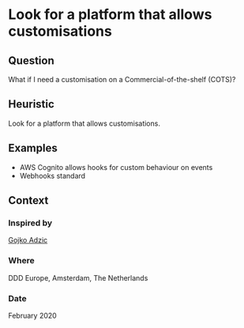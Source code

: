 # Look for a platform that allows customisations

## Question
What if I need a customisation on a Commercial-of-the-shelf (COTS)?

## Heuristic
Look for a platform that allows customisations.

## Examples
- AWS Cognito allows hooks for custom behaviour on events
- Webhooks standard

## Context
### Inspired by
[Gojko Adzic](https://twitter.com/gojkoadzic)

### Where
DDD Europe, Amsterdam, The Netherlands

### Date
February 2020